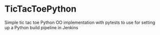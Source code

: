 # TicTacToePython
Simple tic tac toe Python OO implementation with pytests to use for setting up a Python build pipeline in Jenkins
